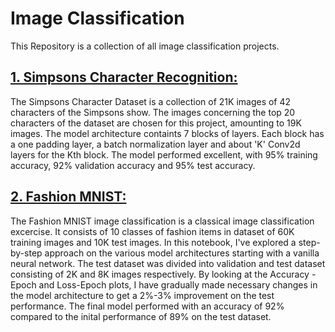 # Image Classification
 
This Repository is a collection of all image classification projects. 

## [1. Simpsons Character Recognition:](https://github.com/VishnuK11/Image-Classification/tree/main/Simpsons%20Character%20Recognition)
The Simpsons Character Dataset is a collection of 21K images of 42 characters of the Simpsons show. The images concerning the top 20 characters of the dataset are chosen for this project, amounting to 19K images. The model architecture containts 7 blocks of layers. Each block has a one padding layer, a batch normalization layer and about 'K' Conv2d layers for the Kth block. The model performed excellent, with 95% training accuracy, 92% validation accuracy and 95% test accuracy.

## [2. Fashion MNIST:](https://github.com/VishnuK11/Image-Classification/tree/main/Simpsons%20Character%20Recognition)
The Fashion MNIST image classification is a classical image classification excercise. It consists of 10 classes of fashion items in dataset of 60K training images and 10K test images. In this notebook, I've explored a step-by-step approach on the various model architectures starting with a vanilla neural network. The test dataset was divided into validation and test dataset consisting of 2K and 8K images respectively. By looking at the Accuracy - Epoch and Loss-Epoch plots, I have gradually made necessary changes in the  model architecture to get a 2%-3% improvement on the test performance. The final model performed with an accuracy of 92% compared to the inital performance of 89% on the test dataset.
